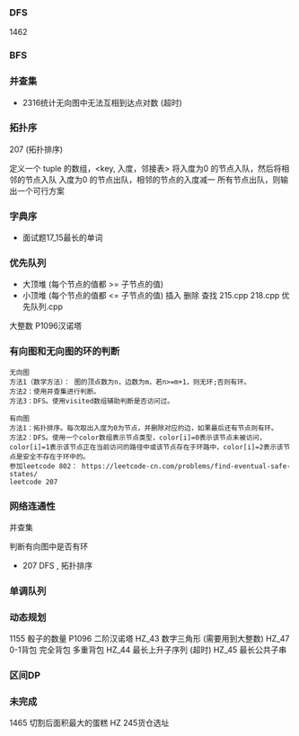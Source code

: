### DFS
1462

### BFS

### 并查集
+ 2316统计无向图中无法互相到达点对数 (超时)


### 拓扑序
207 (拓扑排序)

定义一个 tuple 的数组，<key, 入度，邻接表>
将入度为0 的节点入队，然后将相邻的节点入队
入度为0 的节点出队，相邻的节点的入度减一
所有节点出队，则输出一个可行方案



### 字典序
+ 面试题17_15最长的单词

### 优先队列
+ 大顶堆 (每个节点的值都 >= 子节点的值)
+ 小顶堆 (每个节点的值都 <= 子节点的值)
插入 删除   查找
215.cpp 218.cpp 优先队列.cpp




大整数
P1096汉诺塔










### 有向图和无向图的环的判断
```
无向图
方法1（数学方法）： 图的顶点数为n，边数为m，若n>=m+1，则无环;否则有环。
方法2：使用并查集进行判断。
方法3：DFS。使用visited数组辅助判断是否访问过。

有向图
方法1：拓扑排序。每次取出入度为0为节点，并删除对应的边，如果最后还有节点则有环。
方法2：DFS。使用一个color数组表示节点类型，color[i]=0表示该节点未被访问，color[i]=1表示该节点正在当前访问的路径中或该节点存在于环路中，color[i]=2表示该节点是安全不存在于环中的。
参加leetcode 802： https://leetcode-cn.com/problems/find-eventual-safe-states/
leetcode 207

```
### 网络连通性
并查集

 判断有向图中是否有环
 + 207 DFS , 拓扑排序


 ### 单调队列


 ### 动态规划
 1155 骰子的数量
 P1096 二阶汉诺塔
 HZ_43 数字三角形 (需要用到大整数)
 HZ_47 0-1背包 完全背包 多重背包
 HZ_44 最长上升子序列 (超时)
 HZ_45 最长公共子串
 ### 区间DP


### 未完成
1465 切割后面积最大的蛋糕
HZ  245货仓选址 
